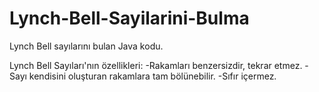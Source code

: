 # Lynch-Bell-Sayilarini-Bulma
Lynch Bell sayılarını bulan Java kodu.

Lynch Bell Sayıları'nın özellikleri:
-Rakamları benzersizdir, tekrar etmez.
-Sayı kendisini oluşturan rakamlara tam bölünebilir.
-Sıfır içermez.
